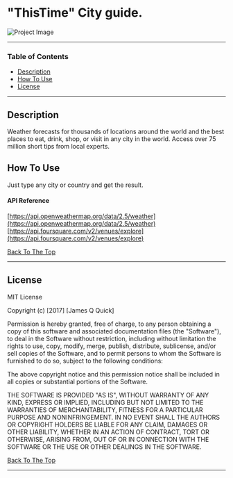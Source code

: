 # "ThisTime" City guide. 

![Project Image](https://prnt.sc/1sjh87e)



---

### Table of Contents


- [Description](#description)
- [How To Use](#how-to-use)
- [License](#license)


---

## Description

Weather forecasts for thousands of locations around the world and the best places to eat, drink, shop, or visit in any city in the world.
Access over 75 million short tips from local experts.



## How To Use

Just type any city or country and get the result.


#### API Reference

[https://api.openweathermap.org/data/2.5/weather](https://api.openweathermap.org/data/2.5/weather)
[https://api.foursquare.com/v2/venues/explore](https://api.foursquare.com/v2/venues/explore)

[Back To The Top](#read-me-template)

---



## License

MIT License

Copyright (c) [2017] [James Q Quick]

Permission is hereby granted, free of charge, to any person obtaining a copy
of this software and associated documentation files (the "Software"), to deal
in the Software without restriction, including without limitation the rights
to use, copy, modify, merge, publish, distribute, sublicense, and/or sell
copies of the Software, and to permit persons to whom the Software is
furnished to do so, subject to the following conditions:

The above copyright notice and this permission notice shall be included in all
copies or substantial portions of the Software.

THE SOFTWARE IS PROVIDED "AS IS", WITHOUT WARRANTY OF ANY KIND, EXPRESS OR
IMPLIED, INCLUDING BUT NOT LIMITED TO THE WARRANTIES OF MERCHANTABILITY,
FITNESS FOR A PARTICULAR PURPOSE AND NONINFRINGEMENT. IN NO EVENT SHALL THE
AUTHORS OR COPYRIGHT HOLDERS BE LIABLE FOR ANY CLAIM, DAMAGES OR OTHER
LIABILITY, WHETHER IN AN ACTION OF CONTRACT, TORT OR OTHERWISE, ARISING FROM,
OUT OF OR IN CONNECTION WITH THE SOFTWARE OR THE USE OR OTHER DEALINGS IN THE
SOFTWARE.

[Back To The Top](#read-me-template)

---

